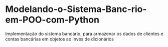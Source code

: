 # Modelando-o-Sistema-Banc-rio-em-POO-com-Python
 Implementação do sistema bancário, para armazenar os dados de clientes e contas bancárias em objetos ao invés de dicionários
